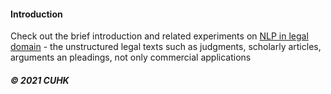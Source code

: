 
#### Introduction   

Check out the brief introduction and related experiments on [NLP in legal domain](https://github.com/muyun/dev.nllp/blob/master/docs/nllp-20210618.pdf) 
    - the unstructured legal texts such as judgments, scholarly articles, arguments an pleadings, not only commercial applications
     
#####  &copy; 2021 CUHK 
